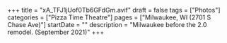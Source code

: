 +++
title = "xA_TFJ1jUof0Tb6GFdGm.avif"
draft = false
tags = ["Photos"]
categories = ["Pizza Time Theatre"]
pages = ["Milwaukee, WI (2701 S Chase Ave)"]
startDate = ""
description = "Milwaukee before the 2.0 remodel. (September 2021)"
+++
